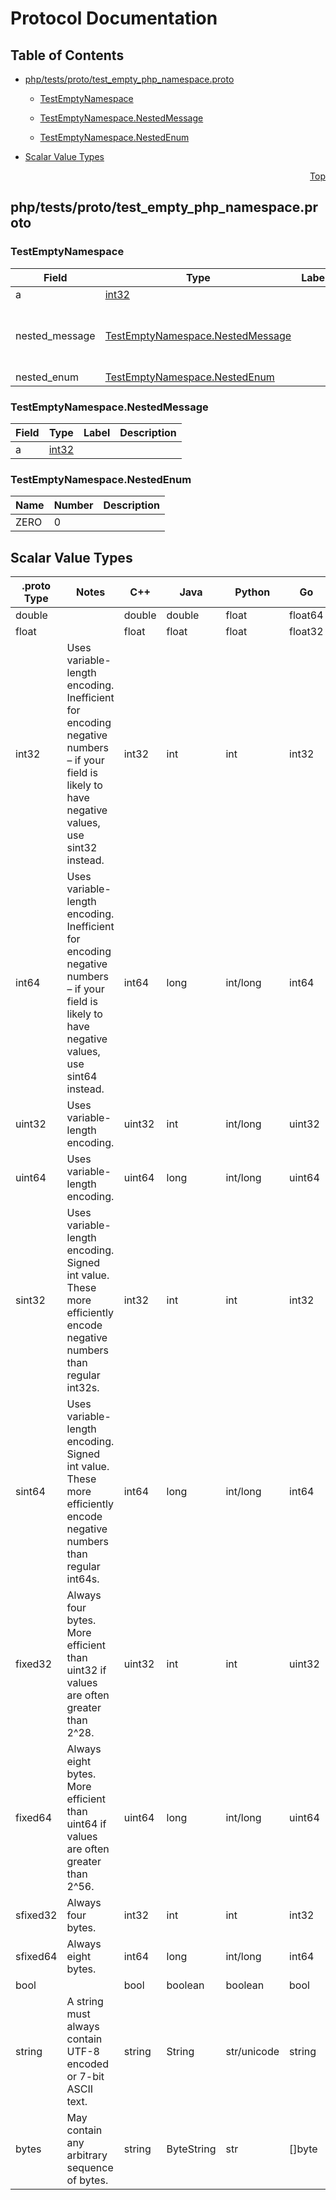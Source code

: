 # Protocol Documentation
<a name="top"></a>

## Table of Contents

- [php/tests/proto/test_empty_php_namespace.proto](#php_tests_proto_test_empty_php_namespace-proto)
    - [TestEmptyNamespace](#foo-TestEmptyNamespace)
    - [TestEmptyNamespace.NestedMessage](#foo-TestEmptyNamespace-NestedMessage)
  
    - [TestEmptyNamespace.NestedEnum](#foo-TestEmptyNamespace-NestedEnum)
  
- [Scalar Value Types](#scalar-value-types)



<a name="php_tests_proto_test_empty_php_namespace-proto"></a>
<p align="right"><a href="#top">Top</a></p>

## php/tests/proto/test_empty_php_namespace.proto



<a name="foo-TestEmptyNamespace"></a>

### TestEmptyNamespace



| Field | Type | Label | Description |
| ----- | ---- | ----- | ----------- |
| a | [int32](#int32) |  |  |
| nested_message | [TestEmptyNamespace.NestedMessage](#foo-TestEmptyNamespace-NestedMessage) |  | Test nested messages, enums, and reserved names |
| nested_enum | [TestEmptyNamespace.NestedEnum](#foo-TestEmptyNamespace-NestedEnum) |  |  |






<a name="foo-TestEmptyNamespace-NestedMessage"></a>

### TestEmptyNamespace.NestedMessage



| Field | Type | Label | Description |
| ----- | ---- | ----- | ----------- |
| a | [int32](#int32) |  |  |





 


<a name="foo-TestEmptyNamespace-NestedEnum"></a>

### TestEmptyNamespace.NestedEnum


| Name | Number | Description |
| ---- | ------ | ----------- |
| ZERO | 0 |  |


 

 

 



## Scalar Value Types

| .proto Type | Notes | C++ | Java | Python | Go | C# | PHP | Ruby |
| ----------- | ----- | --- | ---- | ------ | -- | -- | --- | ---- |
| <a name="double" /> double |  | double | double | float | float64 | double | float | Float |
| <a name="float" /> float |  | float | float | float | float32 | float | float | Float |
| <a name="int32" /> int32 | Uses variable-length encoding. Inefficient for encoding negative numbers – if your field is likely to have negative values, use sint32 instead. | int32 | int | int | int32 | int | integer | Bignum or Fixnum (as required) |
| <a name="int64" /> int64 | Uses variable-length encoding. Inefficient for encoding negative numbers – if your field is likely to have negative values, use sint64 instead. | int64 | long | int/long | int64 | long | integer/string | Bignum |
| <a name="uint32" /> uint32 | Uses variable-length encoding. | uint32 | int | int/long | uint32 | uint | integer | Bignum or Fixnum (as required) |
| <a name="uint64" /> uint64 | Uses variable-length encoding. | uint64 | long | int/long | uint64 | ulong | integer/string | Bignum or Fixnum (as required) |
| <a name="sint32" /> sint32 | Uses variable-length encoding. Signed int value. These more efficiently encode negative numbers than regular int32s. | int32 | int | int | int32 | int | integer | Bignum or Fixnum (as required) |
| <a name="sint64" /> sint64 | Uses variable-length encoding. Signed int value. These more efficiently encode negative numbers than regular int64s. | int64 | long | int/long | int64 | long | integer/string | Bignum |
| <a name="fixed32" /> fixed32 | Always four bytes. More efficient than uint32 if values are often greater than 2^28. | uint32 | int | int | uint32 | uint | integer | Bignum or Fixnum (as required) |
| <a name="fixed64" /> fixed64 | Always eight bytes. More efficient than uint64 if values are often greater than 2^56. | uint64 | long | int/long | uint64 | ulong | integer/string | Bignum |
| <a name="sfixed32" /> sfixed32 | Always four bytes. | int32 | int | int | int32 | int | integer | Bignum or Fixnum (as required) |
| <a name="sfixed64" /> sfixed64 | Always eight bytes. | int64 | long | int/long | int64 | long | integer/string | Bignum |
| <a name="bool" /> bool |  | bool | boolean | boolean | bool | bool | boolean | TrueClass/FalseClass |
| <a name="string" /> string | A string must always contain UTF-8 encoded or 7-bit ASCII text. | string | String | str/unicode | string | string | string | String (UTF-8) |
| <a name="bytes" /> bytes | May contain any arbitrary sequence of bytes. | string | ByteString | str | []byte | ByteString | string | String (ASCII-8BIT) |

